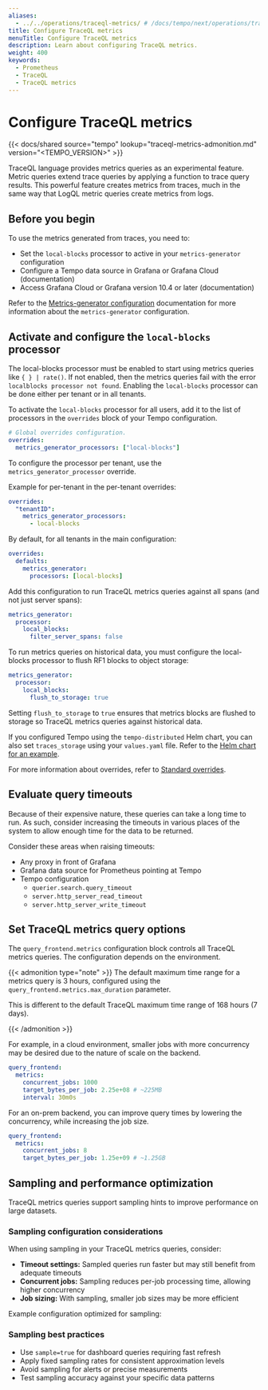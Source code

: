 ```yaml
---
aliases:
  - ../../operations/traceql-metrics/ # /docs/tempo/next/operations/traceql-metrics/
title: Configure TraceQL metrics
menuTitle: Configure TraceQL metrics
description: Learn about configuring TraceQL metrics.
weight: 400
keywords:
  - Prometheus
  - TraceQL
  - TraceQL metrics
---
```


# Configure TraceQL metrics

{{< docs/shared source="tempo" lookup="traceql-metrics-admonition.md" version="<TEMPO_VERSION>" >}}

TraceQL language provides metrics queries as an experimental feature.
Metric queries extend trace queries by applying a function to trace query results.
This powerful feature creates metrics from traces, much in the same way that LogQL metric queries create metrics from logs.

## Before you begin

To use the metrics generated from traces, you need to:

- Set the `local-blocks` processor to active in your `metrics-generator` configuration
- Configure a Tempo data source in Grafana or Grafana Cloud (documentation)
- Access Grafana Cloud or Grafana version 10.4 or later (documentation)

Refer to the [Metrics-generator configuration](http://grafana.com/docs/tempo/<TEMPO_VERSION>/configuration/#metrics-generator) documentation for more information about the `metrics-generator` configuration.

## Activate and configure the `local-blocks` processor

The local-blocks processor must be enabled to start using metrics queries like `{ } | rate()`.
If not enabled, then the metrics queries fail with the error `localblocks processor not found`.
Enabling the `local-blocks` processor can be done either per tenant or in all tenants.

To activate the `local-blocks` processor for all users, add it to the list of processors in the `overrides` block of your Tempo configuration.

```yaml
# Global overrides configuration.
overrides:
  metrics_generator_processors: ["local-blocks"]
```

To configure the processor per tenant, use the `metrics_generator_processor` override.

Example for per-tenant in the per-tenant overrides:

```yaml
overrides:
  "tenantID":
    metrics_generator_processors:
      - local-blocks
```

By default, for all tenants in the main configuration:

```yaml
overrides:
  defaults:
    metrics_generator:
      processors: [local-blocks]
```

Add this configuration to run TraceQL metrics queries against all spans (and not just server spans):

```yaml
metrics_generator:
  processor:
    local_blocks:
      filter_server_spans: false
```

To run metrics queries on historical data, you must configure the local-blocks processor to flush RF1 blocks to object storage:

```yaml
metrics_generator:
  processor:
    local_blocks:
      flush_to_storage: true
```

Setting `flush_to_storage` to `true` ensures that metrics blocks are flushed to storage so TraceQL metrics queries against historical data.

If you configured Tempo using the `tempo-distributed` Helm chart, you can also set `traces_storage` using your `values.yaml` file.
Refer to the [Helm chart for an example](https://github.com/grafana/helm-charts/blob/559ecf4a9c9eefac4521454e7a8066778e4eeff7/charts/tempo-distributed/values.yaml#L362).

For more information about overrides, refer to [Standard overrides](https://grafana.com/docs/tempo/<TEMPO_VERSION>/configuration/#standard-overrides).

## Evaluate query timeouts

Because of their expensive nature, these queries can take a long time to run.
As such, consider increasing the timeouts in various places of
the system to allow enough time for the data to be returned.

Consider these areas when raising timeouts:

- Any proxy in front of Grafana
- Grafana data source for Prometheus pointing at Tempo
- Tempo configuration
  - `querier.search.query_timeout`
  - `server.http_server_read_timeout`
  - `server.http_server_write_timeout`

## Set TraceQL metrics query options

The `query_frontend.metrics` configuration block controls all TraceQL metrics queries.
The configuration depends on the environment.

{{< admonition type="note" >}}
The default maximum time range for a metrics query is 3 hours, configured using the `query_frontend.metrics.max_duration` parameter.

This is different to the default TraceQL maximum time range of 168 hours (7 days).

{{< /admonition >}}

For example, in a cloud environment, smaller jobs with more concurrency may be
desired due to the nature of scale on the backend.

```yaml
query_frontend:
  metrics:
    concurrent_jobs: 1000
    target_bytes_per_job: 2.25e+08 # ~225MB
    interval: 30m0s
```

For an on-prem backend, you can improve query times by lowering the concurrency,
while increasing the job size.

```yaml
query_frontend:
  metrics:
    concurrent_jobs: 8
    target_bytes_per_job: 1.25e+09 # ~1.25GB
```

## Sampling and performance optimization

TraceQL metrics queries support sampling hints to improve performance on large datasets.

### Sampling configuration considerations

When using sampling in your TraceQL metrics queries, consider:

- **Timeout settings:** Sampled queries run faster but may still benefit from adequate timeouts
- **Concurrent jobs:** Sampling reduces per-job processing time, allowing higher concurrency
- **Job sizing:** With sampling, smaller job sizes may be more efficient

Example configuration optimized for sampling:


### Sampling best practices

- Use `sample=true` for dashboard queries requiring fast refresh
- Apply fixed sampling rates for consistent approximation levels
- Avoid sampling for alerts or precise measurements
- Test sampling accuracy against your specific data patterns

